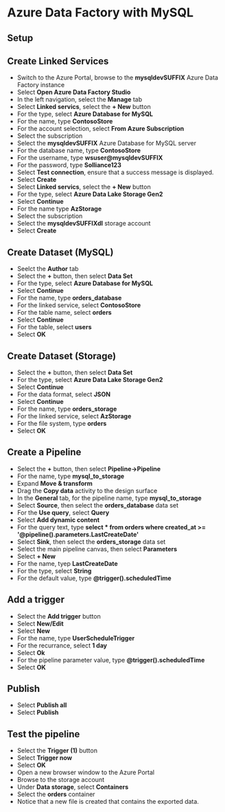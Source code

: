 # Azure Data Factory with MySQL

## Setup

## Create Linked Services

- Switch to the Azure Portal, browse to the **mysqldevSUFFIX** Azure Data Factory instance
- Select **Open Azure Data Factory Studio**
- In the left navigation, select the **Manage** tab
- Select **Linked servics**, select the **+ New** button
- For the type, select **Azure Database for MySQL**
- For the name, type **ContosoStore**
- For the account selection, select **From Azure Subscription**
- Select the subscription
- Select the **mysqldevSUFFIX** Azure Database for MySQL server
- For the database name, type **ContosoStore**
- For the username, type **wsuser@mysqldevSUFFIX**
- For the password, type **Solliance123**
- Select **Test connection**, ensure that a success message is displayed.
- Select **Create**
- Select **Linked servics**, select the **+ New** button
- For the type, select **Azure Data Lake Storage Gen2**
- Select **Continue**
- For the name type **AzStorage**
- Select the subscription
- Select the **mysqldevSUFFIXdl** storage account
- Select **Create**

## Create Dataset (MySQL)

- Seelct the **Author** tab
- Select the **+** button, then select **Data Set**
- For the type, select **Azure Database for MySQL**
- Select **Continue**
- For the name, type **orders_database**
- For the linked service, select **ContosoStore**
- For the table name, select **orders**
- Select **Continue**
- For the table, select **users**
- Select **OK**

## Create Dataset (Storage)

- Select the **+** button, then select **Data Set**
- For the type, select **Azure Data Lake Storage Gen2**
- Select **Continue**
- For the data format, select **JSON**
- Select **Continue**
- For the name, type **orders_storage**
- For the linked service, select **AzStorage**
- For the file system, type **orders**
- Select **OK**

## Create a Pipeline

- Select the **+** button, then select **Pipeline->Pipeline**
- For the name, type **mysql_to_storage**
- Expand **Move & transform**
- Drag the **Copy data** activity to the design surface
- In the **General** tab, for the pipeline name, type **mysql_to_storage**
- Select **Source**, then select the **orders_database** data set
- For the **Use query**, select **Query**
- Select **Add dynamic content**
- For the query text, type **select * from orders where created_at >= '@pipeline().parameters.LastCreateDate'**
- Select **Sink**, then select the **orders_storage** data set
- Select the main pipeline canvas, then select **Parameters**
- Select **+ New**
- For the name, tyep **LastCreateDate**
- For the type, select **String**
- For the default value, type **@trigger().scheduledTime**

## Add a trigger

- Select the **Add trigger** button
- Select **New/Edit**
- Select **New**
- For the name, type **UserScheduleTrigger**
- For the recurrance, select **1 day**
- Select **Ok**
- For the pipeline parameter value, type **@trigger().scheduledTime**
- Select **OK**

## Publish

- Select **Publish all**
- Select **Publish**

## Test the pipeline

- Select the **Trigger (1)** button
- Select **Trigger now**
- Select **OK**
- Open a new browser window to the Azure Portal
- Browse to the storage account
- Under **Data storage**, select **Containers**
- Select the **orders** container
- Notice that a new file is created that contains the exported data.
